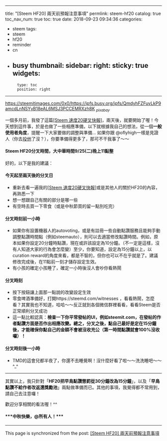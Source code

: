 
---
title: "[Steem HF20] 兩天前預報注意事項"
permlink: steem-hf20
catalog: true
toc_nav_num: true
toc: true
date: 2018-09-23 09:34:36
categories:
- steem
tags:
- steem
- hf20
- reminder
- cn
- busy
thumbnail: 
sidebar:
    right:
        sticky: true
widgets:
    -
        type: toc
        position: right
---


https://steemitimages.com/0x0/https://ipfs.busy.org/ipfs/QmdyhFZFuvLkP9amcdLnNSYyB18eAL6MSJ3PCCEMRXzh8K
<sub>*pixabay*</sub>

一個多月前，我發了這篇[[Steem 速度20硬叉快報]](https://steemit.com/steem/@deanliu/steem-20)，兩天後，就要開始了喔！今天想到這件事，於是也做了一些相應準備，以下就根據我自己的想法，從一個**一般使用者角度**，提醒一下大家要做的調整與準備... 如果你跟 @oflyhigh一樣是見證人（你去[投他](https://steemit.com/cn/@oflyhigh/abit)了沒？），你要準備得更多了，那可不干我事了～～

<h4>Steem HF20分叉時間，大中華時間9/25(二)晚上11點整</h4>

好的，以下是我的建議：

<h4>今天起至兩天後的分叉日</h4>

* 重新去看一遍我的[[Steem 速度20硬叉快報]](https://steemit.com/steem/@deanliu/steem-20)或是其他人的關於HF20的內容，再熟悉一下
* 想一想跟自己有關的部分是哪一些
* 有空時去買一下零食（或是中秋節買的留一點別吃完）

<h4>分叉時刻前一小時</h4>

* 如果你有設置機器人的autovoting，或是有註冊一些自動點讚服務且能夠手動調整點讚時間點（例如steemauto），則可以去適當修改點讚時間。例如，原本如果你設定20分鐘時點讚，現在或許該設定為10分鐘。（不一定是這樣，沒有人知道大家的行為會怎麼變）至少，你要知道，設定為15分鐘以上，以curation reward的角度來看，都是不智的，但你也可以不在乎就是了。建議修改完成後，在11點前一刻才儲存設定生效。
* 有小孩的確定小孩睡了，確定一小時後沒人會吵你看熱鬧

<h4>分叉時刻</h4>

* 按下按鈕讓上面那一點說的改變設定生效
* 零食啤酒準備好，打開https://steemd.com/witnesses ，看看熱鬧，怎麼看？其實我也不知道，哈哈～～反正就到各個微信群裡看看，看看Steem是否正常順利分叉成功
* 這一點比較認真：**檢查一下你平常發帖的UI，例如steemit.com，在發帖的作者點讚方面是否作出相應改變。總之，分叉之後，點自己最好是定在15分鐘後，才能確保你點自己的金額不會被沒收充公（第一時間點讚就會100%沒收囉）！** 

<h4>分叉時刻後一小時</h4>

* TMD的這會兒都半夜了，你還不去睡覺啊！沒什麼好看了啦～～洗洗睡吧～～ ^_^

****

其實以上，我只針對「**HF20把早鳥點讚懲罰從30分鐘改為15分鐘**」，以及「**早鳥點讚不給作者改返還獎勵池**」兩點做準備而已。其他的事項，我覺得都不常用到，請自己去注意囉！

歡迎分享相關的看法喔！^^

<h4>***中秋快樂，@所有人！***</h4>


- - -

This page is synchronized from the post: [[Steem HF20] 兩天前預報注意事項](https://steemit.com/@deanliu/steem-hf20)
